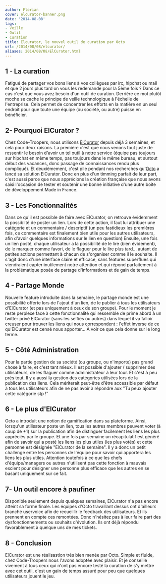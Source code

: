 ```yaml
---
author: Florian
cover: elcurator-banner.png
date: '2014-08-08'
tags:
- Veille
- Outil
- Curation
title: Elcurator, le nouvel outil de curation par Octo
url: /2014/08/08/elcurator/
aliases: 2014/08/08/ElCurator.html
---
```



## 1 - La curation
Fatigué de partager vos bons liens à vos collègues par irc, hipchat ou mail et que 2 jours plus tard on vous les redemande pour la 5ème fois ? Dans ce cas c'est que vous avez besoin d'un outil de curation. Derrière ce mot plutôt moche se cache le principe de veille technologique à l'échelle de l'entreprise. Cela permet de concentrer les efforts en la matière en un seul endroit pour que toute une équipe (ou société, ou autre) puisse en bénéficier.


## 2- Pourquoi ElCurator ?
Chez Code-Troopers, nous utilisons [ElCurator](http://www.elcurator.net/) depuis déjà 3 semaines, et cela pour deux raisons. La première c'est que nous venons tout juste de ressentir le besoin d'avoir un tel outil à notre service (équipe pas toujours sur hipchat en même temps, pas toujours dans le même bureau, et surtout début des vacances, donc passage de connaissances rendu plus compliqué). Et deuxièmement, c'est pile pendant nos recherches qu'[Octo](http://www.octo.com/) a lancé sa solution ElCurator. Donc en plus d'un timming parfait de leur part, c'est aussi parce que nous apprécions la création française que nous avons saisi l'occasion de tester et soutenir une bonne initiative d'une autre boite de développement Made in France.

## 3 - Les Fonctionnalités
Dans ce qu'il est possible de faire avec ElCurator, on retrouve évidemment la possiblité de poster un lien. Lors de cette action, il faut lui attribuer une catégorie et un commentaire / descriptif (un peu fastidieux les premières fois, ce commentaire est finalement bien utile pour les autres utilisateurs, afin d'avoir quelques informations sur le lien en question)
Ensuite, une fois un lien posté, chaque utilisateur a la possibilité de le lire (bien évidement), de le marquer comme favori, de le flaguer pour le lire plus tard... autant de petites actions permettant à chacun de s'organiser comme il le souhaite.
Il s'agit donc d'une interface claire et efficace, sans features superflues qui viendraient capter inutilement notre attention et qui répond parfaitement à la problématique posée de partage d'informations et de gain de temps.

## 4 - Partage Monde
Nouvelle feature introduite dans la semaine, le partage monde est une possibilité offerte lors de l'ajout d'un lien, de le publier à tous les utilisateurs d'ElCurator (et pas uniquement à ceux de son groupe). Pour le moment je reste perplexe face à cette fonctionnalité qui ressemble de prime abord à un twitter privé ElCurator (sans les selfies ou autres) dans lequel  il va falloir creuser pour trouver les liens qui nous correspondent : l'effet inverse de ce qu'ElCurator est censé nous apporter...
À voir ce que cela donne sur le long terme.

## 5 - Côté Administration
Pour la partie gestion de sa société (ou groupe, ou n'importe) pas grand chose à faire, et c'est tant mieux. Il est possible d'ajouter / supprimer des utilisateurs, de les flaguer comme administrateur à leur tour. Et c'est à peu près tout.
Il y a aussi la gestion des catégories utilisées lors de la publication des liens. Cela mériterait peut-être d'être accessible par défaut à tous les utilisateurs afin de ne pas avoir à répondre aux "Tu peux ajouter cette catégorie stp !"

## 6 - Le plus d'ElCurator
Octo a introduit une notion de gamification dans sa plateforme. Ainsi, lorsqu'un utilisateur poste un lien, tous les autres membres peuvent voter (à coup de +1) sur la publication afin de distinguer facilement les liens les plus appréciés par le groupe. Et une fois par semaine un récapitulatif est généré afin de savoir qui a posté les liens les plus utiles (les plus votés) et cette personne est désignée "ElCurator de la semaine". Il y a donc un petit challenge entre les personnes de l'équipe pour savoir qui apportera les liens les plus utiles.
Attention toutefois à ce que les chefs d'équipe/managers ou autres n'utilisent pas cette fonction à mauvais escient pour désigner une personne plus efficace que les autres en se basant uniquement sur ce fait.

## 7- Un outil encore à paufiner
Disponible seulement depuis quelques semaines, ElCurator n'a pas encore atteint sa forme finale. Les équipes d'Octo travaillant dessus ont d'ailleurs branché uservoice afin de recueillir le feedback des utilisateurs. Et ils prennent en compte ces remontées. Donc n'hésitez pas à leur faire part des dysfonctionnements ou souhaits d'évolution. Ils ont déjà répondu favorablement à quelque uns de mes tickets.

## 8 - Conclusion
ElCurator est une réalisastion très bien menée par Octo. Simple et fluide, chez Code-Troopers nous l'avons adoptée avec plaisir. Et je conseille vivement à tous ceux qui n'ont pas encore testé la curation de s'y mettre avec cet outil, c'est un gain de temps assuré pour peu que quelques utilisateurs jouent le jeu.
